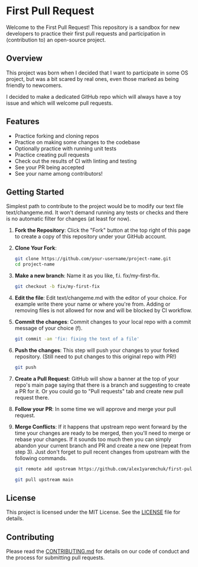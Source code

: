 # First Pull Request

Welcome to the First Pull Request! 
This repository is a sandbox for new developers to practice their first pull requests and participation in (contribution to) an open-source project.

## Overview

This project was born when I decided that I want to participate in some OS project, but was a bit scared by real ones, even those marked as being friendly to newcomers.

I decided to make a dedicated GitHub repo which will always have a toy issue and which will welcome pull requests. 

## Features

- Practice forking and cloning repos
- Practice on making some changes to the codebase
- Optionally practice with running unit tests
- Practice creating pull requests
- Check out the results of CI with linting and testing
- See your PR being accepted 
- See your name among contributors!

## Getting Started

Simplest path to contribute to the project would be to modify our text file text/changeme.md. 
It won't demand running any tests or checks and there is no automatic filter for changes (at least for now).

1. **Fork the Repository**: Click the "Fork" button at the top right of this page to create a copy of this repository under your GitHub account.

2. **Clone Your Fork**:
    ```sh
    git clone https://github.com/your-username/project-name.git
    cd project-name
    ```

3. **Make a new branch**: Name it as you like, f.i. fix/my-first-fix.
    ```sh
    git checkout -b fix/my-first-fix
    ```

4. **Edit the file**: Edit text/changeme.md with the editor of your choice. For example write there your name or where you're from.
Adding or removing files is not allowed for now and will be blocked by CI workflow.

5. **Commit the changes**: Commit changes to your local repo with a commit message of your choice (f).

    ```sh
    git commit -am 'fix: fixing the text of a file'
    ```
6. **Push the changes**: This step will push your changes to your forked repository.
(Still need to put changes to this original repo with PR!)

    ```sh
    git push
    ```
7. **Create a Pull Request**: GitHub will show a banner at the top of your repo's main page saying that there is a branch and suggesting to create a PR for it.
Or you could go to "Pull requests" tab and create new pull request there.

8. **Follow your PR**: In some time we will approve and merge your pull request.

9. **Merge Conflicts**: If it happens that upstream repo went forward by the time your changes are ready to be merged, then you'll need to merge or rebase your changes. 
If it sounds too much then you can simply abandon your current branch and PR and create a new one (repeat from step 3).
Just don't forget to pull recent changes from upstream with the following commands. 


    ```sh
    git remote add upstream https://github.com/alex1yaremchuk/first-pull-request.git

    git pull upstream main
    ```

## License

This project is licensed under the MIT License. See the [LICENSE](LICENSE) file for details.

## Contributing

Please read the [CONTRIBUTING.md](CONTRIBUTING.md) for details on our code of conduct and the process for submitting pull requests.